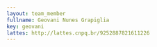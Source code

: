 ```yaml
---
layout: team_member
fullname: Geovani Nunes Grapiglia
key: geovani
lattes: http://lattes.cnpq.br/9252887821611226
---
```


